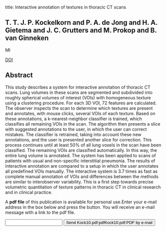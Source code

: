 title: Interactive annotation of textures in thoracic CT scans

## T. T. J. P. Kockelkorn and P. A. de Jong and H. A. Gietema and J. C. Grutters and M. Prokop and B. van Ginneken
MI

<a href="https://doi.org/10.1117/12.844932">DOI</a>

## Abstract
This study describes a system for interactive annotation of thoracic CT scans. Lung volumes in these scans are segmented and subdivided into roughly spherical volumes of interest (VOIs) with homogeneous texture using a clustering procedure. For each 3D VOI, 72 features are calculated. The observer inspects the scan to determine which textures are present and annotates, with mouse clicks, several VOIs of each texture. Based on these annotations, a k-nearest-neighbor classifier is trained, which classifies all remaining VOIs in the scan. The algorithm then presents a slice with suggested annotations to the user, in which the user can correct mistakes. The classifier is retrained, taking into account these new annotations, and the user is presented another slice for correction. This process continues until at least 50% of all lung voxels in the scan have been classified. The remaining VOIs are classified automatically. In this way, the entire lung volume is annotated. The system has been applied to scans of patients with usual and non-specific interstitial pneumonia. The results of interactive annotation are compared to a setup in which the user annotates all predefined VOIs manually. The interactive system is 3.7 times as fast as complete manual annotation of VOIs and differences between the methods are similar to interobserver variability. This is a first step towards precise volumetric quantitation of texture patterns in thoracic CT in clinical research and in clinical practice.

A <b>pdf file</b> of this publication is available for personal use.Enter your e-mail address in the box below and press the button. You will receive an e-mail message with a link to the pdf file.
<form action="sender.php">  <input type="text" name="email">  <input type="submit" value="Send Kock10.pdf:pdfKock10.pdf:PDF by e-mail"></form>